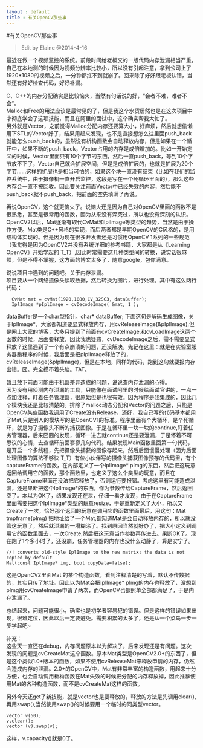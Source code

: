 ```yaml
---
layout : default
title : 有关OpenCV那些事
---
```

#有关OpenCV那些事
> Edit by Elaine @2014-4-16

最近在做一个视频监控的系统。前段时间给老板交的一版代码内存泄漏相当严重，自己在本地测的时候因为视频分辨率比较小，所以没有引起注意，拿到公司上了1920\*1080的视频之后，一分钟都扛不到就崩了。回来除了好好跟老板认错，当然还有好好检查代码，好好补漏。

C、C++的内存分配确实是比较恼火，当然有句话说的好，“会者不难，难者不会”。    
Malloc和Free的用法应该是最常见的了，但是我这个水货居然也是在这次项目中才彻底学会了这项技能，而且在阿里的面试中，这个确实帮我大忙了。   
另外就是Vector，之前觉得Malloc分配内存还要算大小，好麻烦，然后就想偷懒用下STL的Vector好了，结果用起来发现，也不是直接想怎么往里面push_back就能怎么push_back的，虽然说有析构函数会自动释放内存，但是如果在一个循环中，如果不断的push_back，Vector占用的内存是成倍增加的。比如一开始定义的时候，Vector里面只有10个字节的东西，然后一直push_back，等到10个字节放不下了，Vector自己就会扩展空间，但是是成倍扩展的，也就是扩展为20个字节......这样的扩展也是相当可怕的，如果这个块一直没有结束（比如在我们的监控系统中，由于摄像机一直开启监控，这段是写在一个死循环里面的），那么这些内存会一直不被回收。因此要关注前面Vector中已经失效的内容，然后能不push_back就不push_back，把前面的空先填满了再说。      

再说OpenCV，这个就更恼火了。说恼火还是因为自己对OpenCV里面的函数不是很熟悉，甚至是很常用的函数，因为从来没有深究过，所以也没有深刻的认识。OpenCV2以后，Mat逐渐有取代CvMat和IplImage等类型的趋势，当然是由于操作方便。Mat类是C++风格的实现，而后两者都是早期OpenCV的C风格的，是用结构体实现的。但是因为现在很多开发者还是习惯用OpenCV 1系列的一些规范（我觉得是因为OpenCV2并没有系统详细的参考书籍，大家都是从《Learning OpenCV》开始学起的 T_T）,因此时常需要这几种类型间的转换，说实话很麻烦，但是不得不掌握，这方面的博文太多了，随意google，包你满意。

说说项目中遇到的问题吧。关于内存泄漏。  
项目要从一个网络摄像头读取数据，然后转换为图片，进行处理。其中有这么两行代码：

      CvMat mat = cvMat(1920,1080,CV_32SC3, dataBuffer); 
      IplImage *pIplImage = cvDecodeImage( &mat, 1 ); 

dataBuffer是一个char型指针。char* dataBuffer; 下面这句是解码生成图像，关于IplImage\*，大家都知道要显式释放内存，用cvReleaseImage(&pIplImage),但是网上大家的博客，大多只提到了前面有cvCreateImage,和cvLoadImage这两个函数的时候，后面要释放，因此我也疑惑，cvDecodeImage之后，需不需要显式释放？这里遇到了一个有点崩溃的问题，还没解决，先记在这里：就是在实验室服务器跑程序的时候，我后面是把pIplImage释放了的，cvReleaseImage(&pIplImage)，但是在本地，同样的代码，跑到这句就要报内存出错。囧。完全摸不着头脑。TAT。   

暂且放下前面可能由于机器差异造成的问题，说说查内存泄漏的心得。  
因为没有用侦测内存泄漏的工具，只能像在面试阿里的时候给面试官讲的，一点一点加注释，盯着任务管理器，很原始但是也很有效。因为程序是我集成的，因此几个模块我还是比较清楚的。排除了malloc动态分配和Vector的问题之后，只能是OpenCV某些函数我调用了Create没有Release，还好，我自己写的代码基本都用了Mat,只是别人的模块写的是OpenCV1的标准。程序里面有个大循环，是个死循环，就是为了摄像头不断的捕获图像。于是在循环里一块一块的continue,盯着任务管理器，后来囧囧的发现，循环一进去就continue还是要泄漏，于是怀着不可思议的心情，去查循环前面寥寥几句代码。结果发现Main函数里面第一句代码，是开启一个多线程，先把摄像头捕获的图像存起来，然后后面慢慢处理（因为后面处理图像的算法不够快 T_T）有位小伙伴写的摄像头捕获图像预存的代码里，有个captureFrame的函数，在内部定义了一个IplImage* pImg的东西，然后把这玩意返回给调用它的函数，那个函数里，也定义了这么个类型的玩意，而且在CaptureFrame里面还没法把它释放了，否则运行要报错。考虑这里有可能造成泄漏，还是果断把这个IplImage\*的东西，作为参数传给CaptureFrame，然后返回空了。本以为OK了，结果发现还在泄，仔细一看才发现，由于在CaptureFrame里面需要把这个IplImage*类型的玩意resize，于是重新定义了大小，所以又Create了一次，恰好那个返回的玩意在调用它的函数里面最后，用这句：Mat tmpframe(pImg) 把地址给了一个Mat,都知道Mat是会自动释放内存的，所以就没管这玩意了，然后就泄漏的一塌糊涂了。找到原因当然就好办了，把大小定义到调用它的函数里面去，一次Create,然后把这玩意当作参数再传进去。果断OK了。现在跑了1个多小时了，还没崩，任务管理器的内存也没什么动静了，算是安宁了。
    
    //! converts old-style IplImage to the new matrix; the data is not copied by default
    Mat(const IplImage* img, bool copyData=false);  
   
这是OpenCV2里面Mat 的某个构造函数，看到注释清楚的写着，默认不传数据的，其实只传了地址。因此以为Mat会把IplImage* pImg的内存也释放了，没想到pImg用cvCreateImage申请了两次，而OpenCV也都照单全部都满足了，于是内存泄漏了。  

总结起来，问题可能很小，确实也是初学者容易犯的错误。但是这样的错误如果出现，很难定位，因此以后一定要避免。需要积累的太多了，还是从一个菜鸟一步一步学起吧~

补充：   
这些天一直还在debug，内存问题原本以为解决了，后来发现还是有问题。这次发现的问题是cvCreateMat这个函数。原本Mat类型是OpenCV2.0+的东西了，但是这个类似1.0+版本的函数，如果不使用cvReleaseMat来释放申请的内存，仍然会造成内存的泄漏。2.0+的OpenCV中，Mat有非常丰富的构造函数，用起来十分方便，也会自动调用析构函数在Mat失效的时候把分配的内存释放掉，因此推荐使用Mat的各种构造函数，而不是cvCreateMat这样的函数。   

另外今天还get了新技能，就是vector也是要释放的，释放的方法是先调用clear(),再用swap(),当然使用swap()的时候要用一个临时的同类型vector。 
      
    vector v(50);
    v.clear();
    vector (v).swap(v);  
    
这样，v.capacity()就是0了。